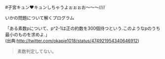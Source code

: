 #子宮キュン♥キュンしちゃうよぉぉぉお〜〜〜////

いかの問題について解くプログラム

「ある素数pについて、p^2-1は正の約数を300個持つという.このようなpのうち最小のものを求めよ.」  
(出典:http://twitter.com/okapie1018/status/474921954340646912)


> 素数判定してない。
